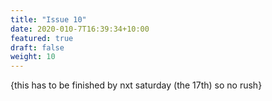 ```yaml
---
title: "Issue 10"
date: 2020-010-7T16:39:34+10:00
featured: true
draft: false
weight: 10
---
```



{this has to be finished by nxt saturday (the 17th) so no rush}
